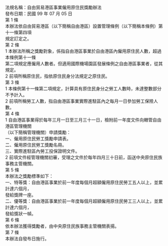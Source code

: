 法規名稱：自由貿易港區事業僱用原住民獎勵辦法  
發布日期：民國 99 年 07 月 05 日  
第 1 條  
本辦法依自由貿易港區（以下簡稱自由港區）設置管理條例（以下簡稱本條例）第十一條第四項  
規定訂定之。  
第 2 條  
1 本辦法所稱之獎勵對象，係指自由港區事業於自由港區內僱用原住民人數，超過本條例第十一條  
第二項規定應僱用人數者。但適用國際機場園區發展條例之自由港區事業者，從其規定。  
2 前項所稱原住民，指依原住民身分法規定之原住民。  
第 3 條  
1 本條例第十一條第二項規定，計算具有原住民身分之勞工人數時，未達整數部分不予計入。  
2 前項所稱勞工人數，指自由港區事業實際進駐區內之每月一日參加勞工保險人數。  
第 4 條  
1 自由港區事業得於每年三月一日至三月三十一日，檢附前一年度文件向轄管自由港區管理機關  
（以下簡稱管理機關）申請獎勵：  
一、僱用原住民勞工獎勵申請表。  
二、僱用原住民勞工獎勵名冊。  
三、實際進駐區內勞工投保證明文件。  
2 前項文件經管理機關初審，受理之文件於每年四月三十日前，函送中央原住民族事務主管機關。  
第 5 條  
本辦法之獎勵標準如下：  
一、特等獎：自由港區事業於前一年度每個月超額僱用原住民勞工五人以上，並累計達六個月，  
發給獎牌一座。  
二、優等獎：自由港區事業於前一年度每個月超額僱用原住民勞工三人以上，並累計達六個月，  
發給獎狀一幀。  
第 6 條  
依本辦法獲得獎勵者，由中央原住民族事務主管機關表揚。  
第 7 條  
本辦法自發布日施行。  


